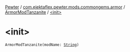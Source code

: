 [Pewter](../../index.md) / [com.ejektaflex.pewter.mods.commongems.armor](../index.md) / [ArmorModTanzanite](index.md) / [&lt;init&gt;](./-init-.md)

# &lt;init&gt;

`ArmorModTanzanite(modName: `[`String`](https://kotlinlang.org/api/latest/jvm/stdlib/kotlin/-string/index.html)`)`